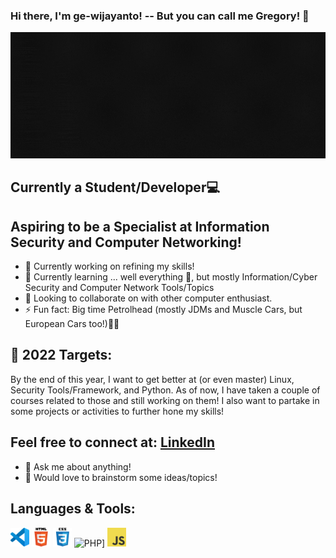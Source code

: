 ### Hi there, I'm ge-wijayanto! -- But you can call me Gregory! 👋

![introduction_banner](assets/intro_banner.gif)

## Currently a Student/Developer💻 
## Aspiring to be a Specialist at Information Security and Computer Networking!

- 🔭 Currently working on refining my skills!
- 🌱 Currently learning ... well everything 🤣, but mostly Information/Cyber Security and Computer Network Tools/Topics 
- 👯 Looking to collaborate on with other computer enthusiast.
- ⚡ Fun fact: Big time Petrolhead (mostly JDMs and Muscle Cars, but European Cars too!)🔰🔰

## 🎯 2022 Targets: 

By the end of this year, I want to get better at (or even master) Linux, Security Tools/Framework, and Python. As of now, I have taken a couple of courses related to those and still working on them! I also want to partake in some projects or activities to further hone my skills!

## Feel free to connect at: [LinkedIn]

- 💬 Ask me about anything! 
- 🧠 Would love to brainstorm some ideas/topics!

## Languages & Tools:
<img alt="Visual Studio Code" width="30px" src="https://raw.githubusercontent.com/github/explore/80688e429a7d4ef2fca1e82350fe8e3517d3494d/topics/visual-studio-code/visual-studio-code.png" />
<img alt="HTML5" width="30px" src="https://raw.githubusercontent.com/github/explore/80688e429a7d4ef2fca1e82350fe8e3517d3494d/topics/html/html.png" />
<img alt="CSS" width="30px" src="https://raw.githubusercontent.com/github/explore/80688e429a7d4ef2fca1e82350fe8e3517d3494d/topics/css/css.png" />
<img alt="PHP" width="30px" src="https://img.icons8.com/officel/30/000000/php-logo.png" />]
<img alt="JavaScript" width="30px" src="https://raw.githubusercontent.com/github/explore/80688e429a7d4ef2fca1e82350fe8e3517d3494d/topics/javascript/javascript.png" />

[LinkedIn]: https://www.linkedin.com/in/ge-wijayanto/
